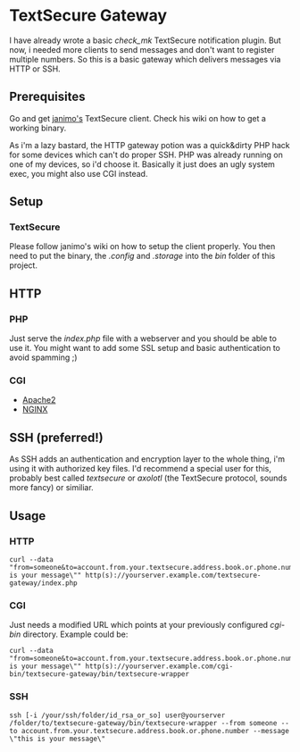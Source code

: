 # TextSecure Gateway

I have already wrote a basic _check_mk_ TextSecure notification plugin. But now, i needed more clients to send messages and don't want to register multiple numbers. So this is a basic gateway which delivers messages via HTTP or SSH.

## Prerequisites

Go and get [janimo's](https://github.com/janimo/textsecure) TextSecure client. Check his wiki on how to get a working binary.

As i'm a lazy bastard, the HTTP gateway potion was a quick&dirty PHP hack for some devices which can't do proper SSH. PHP was already running on one of my devices, so i'd choose it. Basically it just does an ugly system exec, you might also use CGI instead.

## Setup

### TextSecure

Please follow janimo's wiki on how to setup the client properly. You then need to put the binary, the _.config_ and _.storage_ into the _bin_ folder of this project.

## HTTP

### PHP

Just serve the _index.php_ file with a webserver and you should be able to use it. You might want to add some SSL setup and basic authentication to avoid spamming ;)

### CGI

* [Apache2](http://httpd.apache.org/docs/2.2/howto/cgi.html)
* [NGINX](https://www.nginx.com/resources/wiki/start/topics/examples/fcgiwrap/)

## SSH (preferred!)

As SSH adds an authentication and encryption layer to the whole thing, i'm using it with authorized key files. I'd recommend a special user for this, probably best called _textsecure_ or _axolotl_ (the TextSecure protocol, sounds more fancy) or similiar.

## Usage

### HTTP

```
curl --data "from=someone&to=account.from.your.textsecure.address.book.or.phone.number&message=\"this is your message\"" http(s)://yourserver.example.com/textsecure-gateway/index.php
```

### CGI

Just needs a modified URL which points at your previously configured _cgi-bin_ directory. Example could be:

```
curl --data "from=someone&to=account.from.your.textsecure.address.book.or.phone.number&message=\"this is your message\"" http(s)://yourserver.example.com/cgi-bin/textsecure-gateway/bin/textsecure-wrapper
```

### SSH

```
ssh [-i /your/ssh/folder/id_rsa_or_so] user@yourserver /folder/to/textsecure-gateway/bin/textsecure-wrapper --from someone --to account.from.your.textsecure.address.book.or.phone.number --message \"this is your message\"
```
